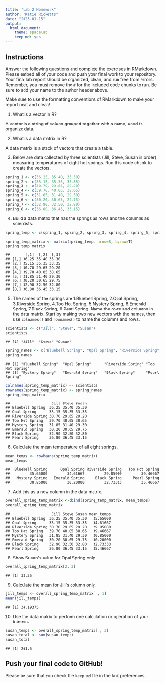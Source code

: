 ```yaml
---
title: "Lab 2 Homework"
author: "Katie Ricketts"
date: "2023-01-15"
output:
  html_document: 
    theme: spacelab
    keep_md: yes
---
```


## Instructions
Answer the following questions and complete the exercises in RMarkdown. Please embed all of your code and push your final work to your repository. Your final lab report should be organized, clean, and run free from errors. Remember, you must remove the `#` for the included code chunks to run. Be sure to add your name to the author header above.  

Make sure to use the formatting conventions of RMarkdown to make your report neat and clean!  

1. What is a vector in R?

A vector is a string of values grouped together with a name, used to organize data.

2. What is a data matrix in R?

A data matrix is a stack of vectors that create a table.

3. Below are data collected by three scientists (Jill, Steve, Susan in order) measuring temperatures of eight hot springs. Run this code chunk to create the vectors.  

```r
spring_1 <- c(36.25, 35.40, 35.30)
spring_2 <- c(35.15, 35.35, 33.35)
spring_3 <- c(30.70, 29.65, 29.20)
spring_4 <- c(39.70, 40.05, 38.65)
spring_5 <- c(31.85, 31.40, 29.30)
spring_6 <- c(30.20, 30.65, 29.75)
spring_7 <- c(32.90, 32.50, 32.80)
spring_8 <- c(36.80, 36.45, 33.15)
```

4. Build a data matrix that has the springs as rows and the columns as scientists. 

```r
spring_temp <- c(spring_1, spring_2, spring_3, spring_4, spring_5, spring_6, spring_7, spring_8)

spring_temp_matrix <- matrix(spring_temp, nrow=8, byrow=T)
spring_temp_matrix
```

```
##       [,1]  [,2]  [,3]
## [1,] 36.25 35.40 35.30
## [2,] 35.15 35.35 33.35
## [3,] 30.70 29.65 29.20
## [4,] 39.70 40.05 38.65
## [5,] 31.85 31.40 29.30
## [6,] 30.20 30.65 29.75
## [7,] 32.90 32.50 32.80
## [8,] 36.80 36.45 33.15
```

5. The names of the springs are 1.Bluebell Spring, 2.Opal Spring, 3.Riverside Spring, 4.Too Hot Spring, 5.Mystery Spring, 6.Emerald Spring, 7.Black Spring, 8.Pearl Spring. Name the rows and columns in the data matrix. Start by making two new vectors with the names, then use `colnames()` and `rownames()` to name the columns and rows.

```r
scientists <- c("Jill", "Steve", "Susan")
scientists
```

```
## [1] "Jill"  "Steve" "Susan"
```

```r
spring_names <- c("Bluebell Spring", "Opal Spring", "Riverside Spring", "Too Hot Spring", "Mystery Spring", "Emerald Spring", "Black Spring", "Pearl Spring")
spring_names
```

```
## [1] "Bluebell Spring"  "Opal Spring"      "Riverside Spring" "Too Hot Spring"  
## [5] "Mystery Spring"   "Emerald Spring"   "Black Spring"     "Pearl Spring"
```

```r
colnames(spring_temp_matrix) <- scientists
rownames(spring_temp_matrix) <- spring_names
spring_temp_matrix
```

```
##                   Jill Steve Susan
## Bluebell Spring  36.25 35.40 35.30
## Opal Spring      35.15 35.35 33.35
## Riverside Spring 30.70 29.65 29.20
## Too Hot Spring   39.70 40.05 38.65
## Mystery Spring   31.85 31.40 29.30
## Emerald Spring   30.20 30.65 29.75
## Black Spring     32.90 32.50 32.80
## Pearl Spring     36.80 36.45 33.15
```


6. Calculate the mean temperature of all eight springs.

```r
mean_temps <- rowMeans(spring_temp_matrix)
mean_temps
```

```
##  Bluebell Spring      Opal Spring Riverside Spring   Too Hot Spring 
##         35.65000         34.61667         29.85000         39.46667 
##   Mystery Spring   Emerald Spring     Black Spring     Pearl Spring 
##         30.85000         30.20000         32.73333         35.46667
```

7. Add this as a new column in the data matrix.  

```r
overall_spring_temp_matrix <-cbind(spring_temp_matrix, mean_temps)
overall_spring_temp_matrix
```

```
##                   Jill Steve Susan mean_temps
## Bluebell Spring  36.25 35.40 35.30   35.65000
## Opal Spring      35.15 35.35 33.35   34.61667
## Riverside Spring 30.70 29.65 29.20   29.85000
## Too Hot Spring   39.70 40.05 38.65   39.46667
## Mystery Spring   31.85 31.40 29.30   30.85000
## Emerald Spring   30.20 30.65 29.75   30.20000
## Black Spring     32.90 32.50 32.80   32.73333
## Pearl Spring     36.80 36.45 33.15   35.46667
```

8. Show Susan's value for Opal Spring only.

```r
overall_spring_temp_matrix[2, 3]
```

```
## [1] 33.35
```

9. Calculate the mean for Jill's column only.  

```r
jill_temps <- overall_spring_temp_matrix[ , 1]
mean(jill_temps)
```

```
## [1] 34.19375
```

10. Use the data matrix to perform one calculation or operation of your interest.

```r
susan_temps <- overall_spring_temp_matrix[ , 3]
susan_total <- sum(susan_temps)
susan_total
```

```
## [1] 261.5
```

## Push your final code to GitHub!
Please be sure that you check the `keep md` file in the knit preferences.  
